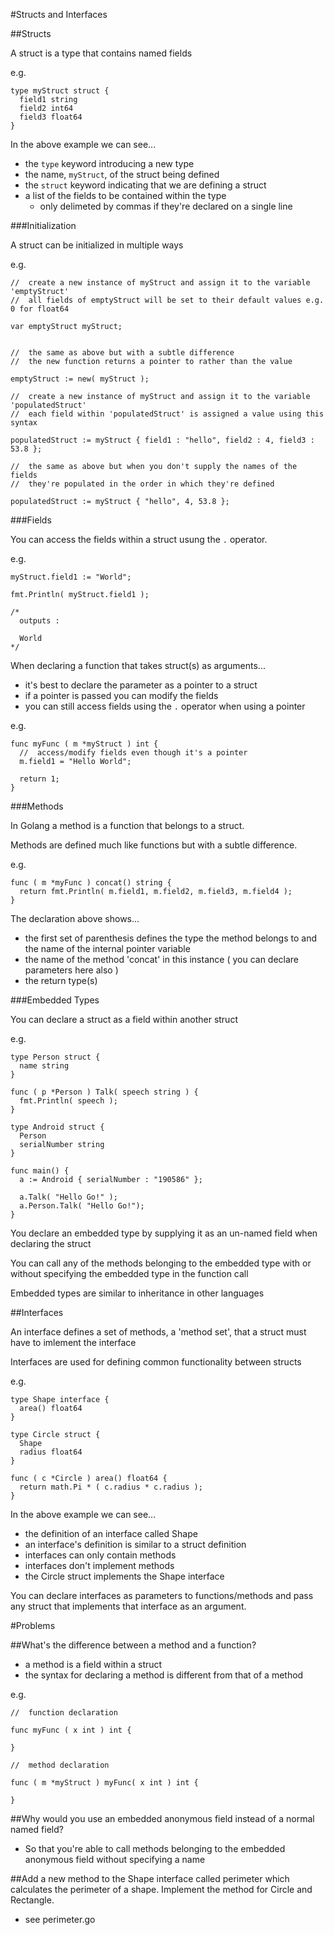 #Structs and Interfaces

##Structs

A struct is a type that contains named fields

e.g.

```
type myStruct struct {
  field1 string
  field2 int64
  field3 float64
}
```

In the above example we can see...
  - the `type` keyword introducing a new type
  - the name, `myStruct`, of the struct being defined
  - the `struct` keyword indicating that we are defining a struct
  - a list of the fields to be contained within the type
    - only delimeted by commas if they're declared on a single line

###Initialization

A struct can be initialized in multiple ways

e.g.

```
//  create a new instance of myStruct and assign it to the variable 'emptyStruct'
//  all fields of emptyStruct will be set to their default values e.g. 0 for float64

var emptyStruct myStruct; 


//  the same as above but with a subtle difference
//  the new function returns a pointer to rather than the value

emptyStruct := new( myStruct );

//  create a new instance of myStruct and assign it to the variable 'populatedStruct'
//  each field within 'populatedStruct' is assigned a value using this syntax

populatedStruct := myStruct { field1 : "hello", field2 : 4, field3 : 53.8 };

//  the same as above but when you don't supply the names of the fields
//  they're populated in the order in which they're defined

populatedStruct := myStruct { "hello", 4, 53.8 };
```

###Fields

You can access the fields within a struct usung the `.` operator.

e.g.

```
myStruct.field1 := "World";

fmt.Println( myStruct.field1 );

/*  
  outputs :

  World
*/
```

When declaring a function that takes struct(s) as arguments...
  - it's best to declare the parameter as a pointer to a struct
  - if a pointer is passed you can modify the fields
  - you can still access fields using the `.` operator when using a pointer  

e.g.

```
func myFunc ( m *myStruct ) int {
  //  access/modify fields even though it's a pointer 
  m.field1 = "Hello World";
  
  return 1; 
}
```

###Methods

In Golang a method is a function that belongs to a struct.

Methods are defined much like functions but with a subtle difference.

e.g.

```
func ( m *myFunc ) concat() string {
  return fmt.Println( m.field1, m.field2, m.field3, m.field4 );
}
```

The declaration above shows...
  - the first set of parenthesis defines the type the method belongs to and the name of the internal pointer variable
  - the name of the method 'concat' in this instance ( you can declare parameters here also )
  - the return type(s)

###Embedded Types

You can declare a struct as a field within another struct 

e.g.

```
type Person struct {
  name string
}

func ( p *Person ) Talk( speech string ) {
  fmt.Println( speech );
}

type Android struct {
  Person
  serialNumber string
}

func main() {
  a := Android { serialNumber : "190586" };

  a.Talk( "Hello Go!" );
  a.Person.Talk( "Hello Go!");
}
```

You declare an embedded type by supplying it as an un-named field when declaring the struct

You can call any of the methods belonging to the embedded type with or without specifying the embedded type in the function call

Embedded types are similar to inheritance in other languages

##Interfaces

An interface defines a set of methods, a 'method set', that a struct must have to imlement the interface

Interfaces are used for defining common functionality between structs

e.g.

```
type Shape interface {
  area() float64
}

type Circle struct {
  Shape
  radius float64
}

func ( c *Circle ) area() float64 {
  return math.Pi * ( c.radius * c.radius );
}
```

In the above example we can see...
  - the definition of an interface called Shape
  - an interface's definition is similar to a struct definition 
  - interfaces can only contain methods
  - interfaces don't implement methods
  - the Circle struct implements the Shape interface

You can declare interfaces as parameters to functions/methods and pass any struct that implements that interface as an argument.

#Problems

##What's the difference between a method and a function?

- a method is a field within a struct
- the syntax for declaring a method is different from that of a method 

e.g.

```
//  function declaration

func myFunc ( x int ) int {

}

//  method declaration

func ( m *myStruct ) myFunc( x int ) int {

} 
```

##Why would you use an embedded anonymous field instead of a normal named field?

- So that you're able to call methods belonging to the embedded anonymous field without specifying a name

##Add a new method to the Shape interface called perimeter which calculates the perimeter of a shape. Implement the method for Circle and Rectangle.

- see perimeter.go
